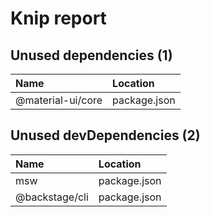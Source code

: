 # Knip report

## Unused dependencies (1)

| Name              | Location     |
|:------------------|:-------------|
| @material-ui/core | package.json |

## Unused devDependencies (2)

| Name           | Location     |
|:---------------|:-------------|
| msw            | package.json |
| @backstage/cli | package.json |

